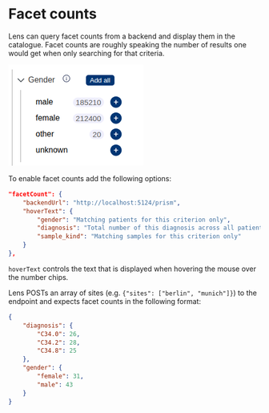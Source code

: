 # Facet counts

Lens can query facet counts from a backend and display them in the catalogue. Facet counts are roughly speaking the number of results one would get when only searching for that criteria.

![Example of facet counts](pics/facet-counts.png)

To enable facet counts add the following options:

```json
"facetCount": {
    "backendUrl": "http://localhost:5124/prism",
    "hoverText": {
        "gender": "Matching patients for this criterion only",
        "diagnosis": "Total number of this diagnosis across all patients",
        "sample_kind": "Matching samples for this criterion only"
    }
},
```

`hoverText` controls the text that is displayed when hovering the mouse over the number chips.

Lens POSTs an array of sites (e.g. `{"sites": ["berlin", "munich"]}`) to the endpoint and expects facet counts in the following format:

```json
{
    "diagnosis": {
        "C34.0": 26,
        "C34.2": 28,
        "C34.8": 25
    },
    "gender": {
        "female": 31,
        "male": 43
    }
}
```
